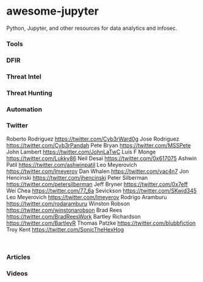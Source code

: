 # awesome-jupyter

Python, Jupyter, and other resources for data analytics and infosec.

### Tools

### DFIR

### Threat Intel

### Threat Hunting

### Automation

### Twitter

Roberto Rodriguez https://twitter.com/Cyb3rWard0g
Jose Rodriguez https://twitter.com/Cyb3rPandah
Pete Bryan https://twitter.com/MSSPete
John Lambert https://twitter.com/JohnLaTwC
Luis F Monge https://twitter.com/Lukky86
Neil Desai https://twitter.com/0x617075
Ashwin Patil https://twitter.com/ashwinpatil
Leo Meyerovich https://twitter.com/lmeyerov
Dan Whalen https://twitter.com/vac4n7
Jon Hencinski https://twitter.com/jhencinski
Peter Silberman https://twitter.com/petersilberman
Jeff Bryner https://twitter.com/0x7eff
Wei Chea https://twitter.com/77_6a
Sevickson https://twitter.com/SKwid345
Leo Meyerovich https://twitter.com/lmeyerov
Rodrigo Aramburu https://twitter.com/rodaramburu
Winston Robson https://twitter.com/winstonarobson
Brad Rees https://twitter.com/BradReesWork
Bartley Richardson https://twitter.com/BartleyR
Thomas Patzke https://twitter.com/blubbfiction
Troy Kent https://twitter.com/SonicTheHexHog

<br>

### Articles

### Videos